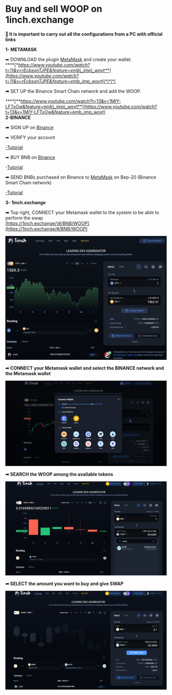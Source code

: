 # Buy and sell WOOP on 1inch.exchange

**🔴 It is important to carry out all the configurations from a PC with official links**

**1- METAMASK**

➦ DOWNLOAD the  plugin [MetaMask](https://metamask.io/) and create your wallet.  
****[**https://www.youtube.com/watch?t=11&v=rEcbsxnTJPE&feature=emb\_imp\_woyt**](https://www.youtube.com/watch?t=11&v=rEcbsxnTJPE&feature=emb_imp_woyt)\*\*\*\*

**➦** SET UP the Binance Smart Chain network and add the WOOP.

\*\*\*\*[**https://www.youtube.com/watch?t=13&v=1MIY-LFTxOw&feature=emb\_imp\_woyt**](https://www.youtube.com/watch?t=13&v=1MIY-LFTxOw&feature=emb_imp_woyt)  
**2-BINANCE**

**➦** SIGN UP on [Binance](https://accounts.binance.com/es/register)

➦ VERIFY your account

[-Tutorial](https://www.binance.com/es/support/faq/360027287111)

➦ BUY BNB on [Binance](https://www.binance.com/es/buy-sell-crypto?channel=hzBankcard&fiat=EUR)

-[Tutorial](https://www.youtube.com/watch?v=KvXONhOu39Y&feature=youtu.be)

**➦** SEND BNBs purchased on Binance to [MetaMask](https://metamask.io/) on Bep-20 \(Binance Smart Chain network\)

[-Tutorial](https://www.youtube.com/watch?v=HJ1cpCBxbY4&feature=youtu.be)

**3- 1inch.exchange**

**➦** Top right, CONNECT your Metamask wallet to the system to be able to perform the swap  
[https://1inch.exchange/\#/BNB/WOOP](https://1inch.exchange/#/BNB/WOOP)  


![](.gitbook/assets/image%20%2884%29.png)

**➦ CONNECT your Metamask wallet and select the BINANCE network and the Metamask wallet**

![](.gitbook/assets/image.png)

**➦ SEARCH the WOOP among the available tokens**

![](.gitbook/assets/image%20%2856%29.png)

**➦ SELECT the amount you want to buy and give SWAP**

![](.gitbook/assets/image%20%2855%29.png)

